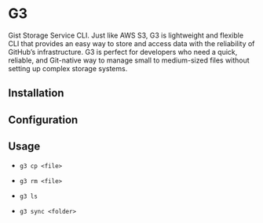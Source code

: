 # G3

Gist Storage Service CLI. Just like AWS S3, G3 is lightweight and flexible
CLI that provides an easy way to store and access data with the reliability
of GitHub’s infrastructure. G3 is perfect for developers who need a quick,
reliable, and Git-native way to manage small to medium-sized files without
setting up complex storage systems.

## Installation

## Configuration

## Usage

- `g3 cp <file>`

- `g3 rm <file>`

- `g3 ls`

- `g3 sync <folder>`
